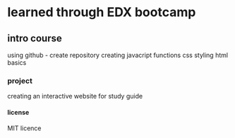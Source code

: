 # learned through EDX bootcamp

## intro course
using github  - create repository
creating javacript functions
css styling 
html basics

### project
creating an interactive website for study guide

#### license
MIT licence

